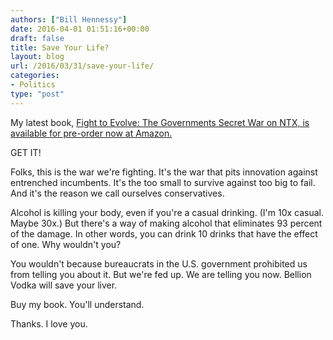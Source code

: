 ```yaml
---
authors: ["Bill Hennessy"]
date: 2016-04-01 01:51:16+00:00
draft: false
title: Save Your Life?
layout: blog
url: /2016/03/31/save-your-life/
categories:
- Politics
type: "post"
---
```


My latest book, [Fight to Evolve: The Governments Secret War on NTX, is available for pre-order now at Amazon.](https://www.amazon.com/Fight-To-Evolve-Governments-Secret-ebook/dp/B01DORSX0O?ie=UTF8&keywords=fight%20to%20evovle&qid=1459474011&ref_=sr_1_sc_1&s=digital-text&sr=1-1-spell)

GET IT!

Folks, this is the war we're fighting. It's the war that pits innovation against entrenched incumbents. It's the too small to survive against too big to fail. And it's the reason we call ourselves conservatives.

Alcohol is killing your body, even if you're a casual drinking. (I'm 10x casual. Maybe 30x.) But there's a way of making alcohol that eliminates 93 percent of the damage. In other words, you can drink 10 drinks that have the effect of one. Why wouldn't you?

You wouldn't because bureaucrats in the U.S. government prohibited us from telling you about it. But we're fed up. We are telling you now. Bellion Vodka will save your liver.

Buy my book. You'll understand.



Thanks. I love you.
